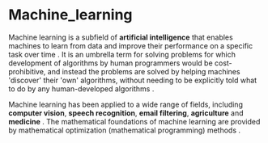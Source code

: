 # Machine_learning
Machine learning is a subfield of **artificial intelligence** that enables machines to learn from data and improve their performance on a specific task over time . It is an umbrella term for solving problems for which development of algorithms by human programmers would be cost-prohibitive, and instead the problems are solved by helping machines 'discover' their 'own' algorithms, without needing to be explicitly told what to do by any human-developed algorithms . 

Machine learning has been applied to a wide range of fields, including **computer vision**, **speech recognition**, **email filtering**, **agriculture** and **medicine** . The mathematical foundations of machine learning are provided by mathematical optimization (mathematical programming) methods .

